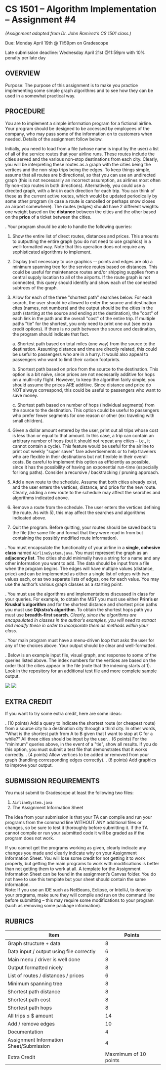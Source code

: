 # CS 1501 – Algorithm Implementation – Assignment #4

_(Assignment adapted from Dr. John Ramirez’s CS 1501 class.)_

Due: Monday April 19th @ 11:59pm on Gradescope

Late submission deadline: Wednesday April 21st @11:59pm with 10% penalty per late day

## OVERVIEW
 
Purpose: The purpose of this assignment is to make you practice implementing some simple graph
algorithms and to see how they can be used in a somewhat practical way.

## PROCEDURE

You are to implement a simple information program for a fictional airline. Your program should be designed to be accessed by employees of the company, who may pass some of the information on to customers when needed. Details of the assignment follow below.


Initially, you need to load from a file (whose name is input by the user) a list of all of the service routes that your airline runs. These routes include the cities served and the various non-stop destinations from each city. Clearly, you will be interpreting these routes as a graph with the cities being the vertices and the non-stop trips being the edges. To keep things simple, assume that all routes are bidirectional, so that you can use an undirected graph (this is not necessarily an incorrect assumption, as airlines most often fly non-stop routes in both directions). Alternatively, you could use a directed graph, with a link in each direction for each trip. You can think of these as the current active routes, which would be updated periodically by some other program (in case a route is cancelled or perhaps snow closes an airport somewhere). The routes (edges) should have 2 different weights: one weight based on the **distance** between the cities and the other based on the **price** of a ticket between the cities.

.	Your program should be able to handle the following queries:
1.	Show the entire list of direct routes, distances and prices. This amounts to outputting the entire graph (you do not need to use graphics) in a well-formatted way. Note that this operation does not require any sophisticated algorithms to implement.
2.	Display (not necessary to use graphics -- points and edges are ok) a minimum spanning tree for the service routes based on distances. This could be useful for maintenance routes and/or shipping supplies from a central supply location to all of the airports. If the route graph is not connected, this query should identify and show each of the connected subtrees of the graph.
3.	Allow for each of the three "shortest path" searches below. For each search, the user should be allowed to enter the source and destination cites (names, not numbers) and the output should be the cities in the path (starting at the source and ending at the destination), the "cost" of each link in the path and the overall "cost" of the entire trip. If multiple paths "tie" for the shortest, you only need to print one out (see extra credit options). If there is no path between the source and destination, the program should indicate that fact.

    a.	Shortest path based on total miles (one way) from the source to the destination. Assuming distance and time are directly related, this could be useful to passengers who are in a hurry. It would also appeal to passengers who want to limit their carbon footprints.
    
    b.	Shortest path based on price from the source to the destination. This option is a bit naïve, since prices are not necessarily additive for hops on a multi-city flight. However, to keep the algorithm fairly simple, you should assume the prices ARE additive. Since distance and price do NOT always correspond, this could be useful to passengers who want to save money.
    
    c.	Shortest path based on number of hops (individual segments) from the source to the destination. This option could be useful to passengers who prefer fewer segments for one reason or other (ex: traveling with small children).
    
4.	Given a dollar amount entered by the user, print out all trips whose cost is less than or equal to that amount. In this case, a trip can contain an arbitrary number of hops (but it should not repeat any cities – i.e., it cannot contain a cycle). This feature would be useful for the airline to print out weekly "super saver" fare advertisements or to help travelers who are flexible in their destinations but not flexible in their overall costs. Be careful to implement this option as efficiently as possible, since it has the possibility of having an exponential run-time (especially for long paths). Consider a recursive / backtracking / pruning approach.

5.	Add a new route to the schedule. Assume that both cities already exist, and the user enters the vertices, distance, and price for the new route. Clearly, adding a new route to the schedule may affect the searches and algorithms indicated above.

6.	Remove a route from the schedule. The user enters the vertices defining the route. As with 5), this may affect the searches and algorithms indicated above.

7.	Quit the program. Before quitting, your routes should be saved back to the file (the same file and format that they were read in from but containing the possibly modified route information).

.	You must encapsulate the functionality of your airline in a **single, cohesive class** named `AirlineSystem.java`. You must represent the graph as an **adjacency list**. The cities should minimally have a string for a name and any other information you want to add. The data should be input from a file when the program begins. The edges will have multiple values (distance, price) and can be implemented as either a single list of edges with two values each, or as two separate lists of edges, one for each value. You may use the author’s various graph classes as a starting point.

.	You must use the algorithms and implementations discussed in class for your queries. For example, to obtain the MST you must use either **Prim’s or Kruskal’s algorithm** and for the shortest distance and shortest price paths you must use **Dijkstra’s algorithm**. To obtain the shortest hops path you must use **breadth-first search**. _Clearly, since the algorithms are encapsulated in classes in the author’s examples, you will need to extract and modify these in order to incorporate them as methods within your class_.

. Your main program must have a menu-driven loop that asks the user for any of the choices above. Your output should be clear and well-formatted.

.	Below is an example input file, visual graph, and response to some of the queries listed above. The index numbers for the vertices are based on the order that the cities appear in the file (note that the indexing starts at 1). Look in the repository for an additional test file and more complete sample output.

![](docs/a5-1.png)
![](docs/a5-2.png)

## EXTRA CREDIT

If you want to try some extra credit, here are some ideas:

.	(10 points) Add a query to indicate the shortest route (or cheapest route) from a source city to a destination
city through a third city. In other words, "What is the shortest path from A to B given that I
want to stop at C for a while?" All three cities should be input by the user.
.	(6 points) For the "minimum" queries above, in the event of a "tie", show all results. If you do this option,
you must submit a test file that demonstrates that it works correctly.
.	(4 points) Allow vertices to be added or removed from your graph (handling corresponding edges
correctly).
.	(6 points) Add graphics to improve your output.

## SUBMISSION REQUIREMENTS

You must submit to Gradescope at least the following two files:
1.	`AirlineSystem.java`
2.	The Assignment Information Sheet

The idea from your submission is that your TA can compile and run your programs from the command line WITHOUT ANY additional files or changes, so be sure to test it thoroughly before submitting it. If the TA cannot compile or run your submitted code it will be graded as if the program does not work.

If you cannot get the programs working as given, clearly indicate any changes you made and clearly indicate why on your Assignment Information Sheet.  You will lose some credit for not getting it to work properly, but getting the main programs to work with modifications is better than not getting them to work at all.  A template for the Assignment Information Sheet can be found in the assignment’s Canvas folder. You do not have to use this template but your sheet should contain the same information.  
Note: If you use an IDE such as NetBeans, Eclipse, or IntelliJ, to develop your programs, make sure they will compile and run on the command line before submitting – this may require some modifications to your program (such as removing some package information). 

## RUBRICS

Item|Points
----|------|
Graph structure + data|	8
Data input / output using file correctly|	6
Main menu / driver is well done|	8
Output formatted nicely|	8
List of routes / distances / prices|	6
Minimum spanning tree|	8
Shortest path distance|	8
Shortest path cost|	8
Shortest path hops|	8
All trips ≤ $ amount|	14
Add / remove edges|	10
Documentation|	4
Assignment Information Sheet/Submission|	4
Extra Credit|	Maxmimum of 10 points



